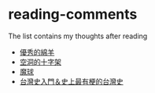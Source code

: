 # reading-comments

The list contains my thoughts after reading

* [優秀的綿羊](https://hackmd.io/s/rJKyq33Y)
* [空洞的十字架](https://hackmd.io/s/BkDOu_p3)
* [魔球](https://hackmd.io/s/BkRG3plO)
* [台灣史入門＆史上最有梗的台灣史](https://hackmd.io/s/S1roLTxR)

